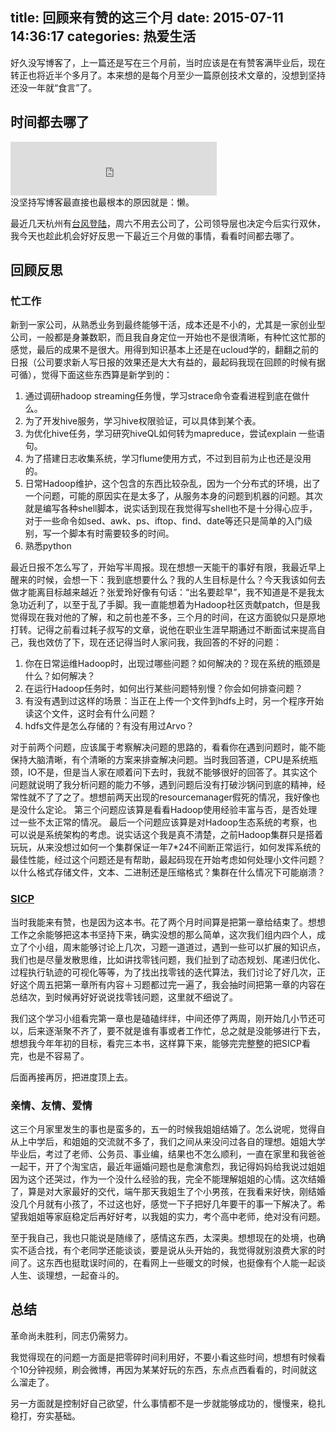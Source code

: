 title: 回顾来有赞的这三个月
date: 2015-07-11 14:36:17
categories: 热爱生活
---

好久没写博客了，上一篇还是写在三个月前，当时应该是在有赞客满毕业后，现在转正也将近半个多月了。本来想的是每个月至少一篇原创技术文章的，没想到坚持还没一年就“食言”了。

## 时间都去哪了
<div>
<iframe frameborder="no" border="0" marginwidth="0" marginheight="0" width=330 height=86 src="http://music.163.com/outchain/player?type=2&id=28126661&auto=0&height=66"></iframe>
</div>
没坚持写博客最直接也最根本的原因就是：懒。

最近几天杭州有[台风登陆](http://nb.ifeng.com/zjxw/detail_2015_07/10/4093975_0.shtml)，周六不用去公司了，公司领导层也决定今后实行双休，我今天也趁此机会好好反思一下最近三个月做的事情，看看时间都去哪了。

## 回顾反思

### 忙工作

新到一家公司，从熟悉业务到最终能够干活，成本还是不小的，尤其是一家创业型公司，一般都是身兼数职，而且我自身定位一开始也不是很清晰，有种忙这忙那的感觉，最后的成果不是很大。用得到知识基本上还是在ucloud学的，翻翻之前的日报（公司要求新人写日报的效果还是大大有益的，最起码我现在回顾的时候有据可循），觉得下面这些东西算是新学到的：

1. 通过调研hadoop streaming任务慢，学习strace命令查看进程到底在做什么。
2. 为了开发hive服务，学习hive权限验证，可以具体到某个表。
3. 为优化hive任务，学习研究hiveQL如何转为mapreduce，尝试explain 一些语句。
4. 为了搭建日志收集系统，学习flume使用方式，不过到目前为止也还是没用的。
5. 日常Hadoop维护，这个包含的东西比较杂乱，因为一个分布式的环境，出了一个问题，可能的原因实在是太多了，从服务本身的问题到机器的问题。其次就是编写各种shell脚本，说实话到现在我觉得写shell也不是十分得心应手，对于一些命令如sed、awk、ps、iftop、find、date等还只是简单的入门级别，写一个脚本有时需要较多的时间。
6. 熟悉python

最近日报不怎么写了，开始写半周报。现在想想一天能干的事好有限，我最近早上醒来的时候，会想一下：我到底想要什么？我的人生目标是什么？今天我该如何去做才能离目标越来越近？张爱玲好像有句话：“出名要趁早”，我不知道是不是我太急功近利了，以至于乱了手脚。我一直能想着为Hadoop社区贡献patch，但是我觉得现在我对他的了解，和之前也差不多，三个月的时间，在这方面貌似只是原地打转。记得之前看过耗子叔写的文章，说他在职业生涯早期通过不断面试来提高自己，我也效仿了下，现在还记得当时人家问我，我回答的不好的问题：

1. 你在日常运维Hadoop时，出现过哪些问题？如何解决的？现在系统的瓶颈是什么？如何解决？
2. 在运行Hadoop任务时，如何出行某些问题特别慢？你会如何排查问题？
3. 有没有遇到过这样的场景：当正在上传一个文件到hdfs上时，另一个程序开始读这个文件，这时会有什么问题？
4. hdfs文件是怎么存储的？有没有用过Arvo？

对于前两个问题，应该属于考察解决问题的思路的，看看你在遇到问题时，能不能保持大脑清晰，有个清晰的方案来排查解决问题。当时我回答道，CPU是系统瓶颈，IO不是，但是当人家在顺着问下去时，我就不能够很好的回答了。其实这个问题就说明了我分析问题的能力不够，遇到问题后没有打破沙锅问到底的精神，经常性就不了了之了。想想前两天出现的resourcemanager假死的情况，我好像也是没什么定论。
第三个问题应该算是看看Hadoop使用经验丰富与否，是否处理过一些不太正常的情况。
最后一个问题应该算是对Hadoop生态系统的考察，也可以说是系统架构的考虑。说实话这个我是真不清楚，之前Hadoop集群只是搭着玩玩，从来没想过如何一个集群保证一年7*24不间断正常运行，如何发挥系统的最佳性能，经过这个问题还是有帮助，最起码现在开始考虑如何处理小文件问题？以什么格式存储文件，文本、二进制还是压缩格式？集群在什么情况下可能崩溃？

### [SICP](https://github.com/jiacai2050/sicp)

当时我能来有赞，也是因为这本书。花了两个月时间算是把第一章给结束了。想想工作之余能够把这本书坚持下来，确实没想的那么简单，这次我们组内四个人，成立了个小组，周末能够讨论上几次，习题一道道过，遇到一些可以扩展的知识点，我们也是尽量发散思维，比如讲找零钱问题，我们扯到了动态规划、尾递归优化、过程执行轨迹的可视化等等，为了找出找零钱的迭代算法，我们讨论了好几次，正好这个周五把第一章所有内容＋习题都过完一遍了，我会抽时间把第一章的内容在总结次，到时候再好好说说找零钱问题，这里就不细说了。

我们这个学习小组看完第一章也是磕磕绊绊，中间还停了两周，刚开始几小节还可以，后来逐渐聚不齐了，要不就是谁有事或者工作忙，总之就是没能够进行下去，想想我今年年初的目标，看完三本书，这样算下来，能够完完整整的把SICP看完，也是不容易了。

后面再接再厉，把进度顶上去。

### 亲情、友情、爱情

这三个月家里发生的事也是蛮多的，五一的时候我姐姐结婚了。怎么说呢，觉得自从上中学后，和姐姐的交流就不多了，我们之间从来没问过各自的理想。姐姐大学毕业后，考过了老师、公务员、事业编，结果也不怎么顺利，一直在家里和我爸爸一起干，开了个淘宝店，最近年逼婚问题也是愈演愈烈，我记得妈妈给我说过姐姐因为这个还哭过，作为一个没什么经验的我，完全不能理解姐姐的心情。这次结婚了，算是对大家最好的交代，端午那天我姐生了个小男孩，在我看来好快，刚结婚没几个月就有小孩了，不过这也好，感觉一下子把好几年要干的事一下解决了。希望我姐姐等家庭稳定后再好好考，以我姐的实力，考个高中老师，绝对没有问题。

至于我自己，我也只能说是随缘了，感情这东西，太深奥。想想现在的处境，也确实不适合找，有个老同学还能谈谈，要是说从头开始的，我觉得就别浪费大家的时间了。这东西也挺耽误时间的，在看网上一些暖文的时候，也挺像有个人能一起谈人生、谈理想，一起奋斗的。

## 总结

革命尚未胜利，同志仍需努力。

我觉得现在的问题一方面是把零碎时间利用好，不要小看这些时间，想想有时候看个10分钟视频，刷会微博，再因为某某好玩的东西，东点点西看看的，时间就这么溜走了。

另一方面就是控制好自己欲望，什么事情都不是一步就能够成功的，慢慢来，稳扎稳打，夯实基础。
